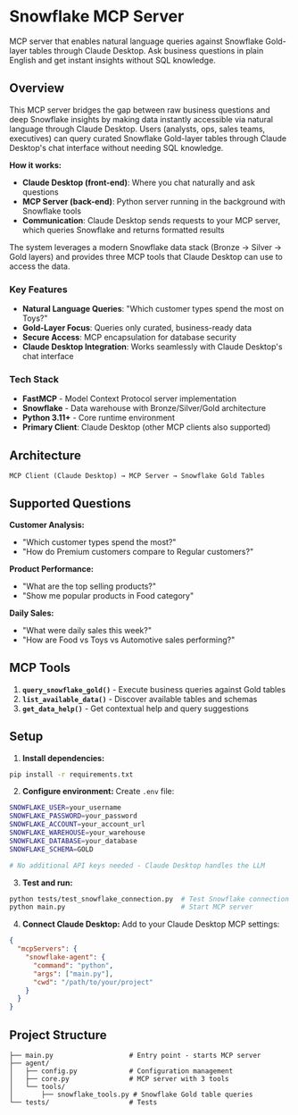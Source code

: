 # Snowflake MCP Server

MCP server that enables natural language queries against Snowflake Gold-layer tables through Claude Desktop. Ask business questions in plain English and get instant insights without SQL knowledge.

## Overview

This MCP server bridges the gap between raw business questions and deep Snowflake insights by making data instantly accessible via natural language through Claude Desktop. Users (analysts, ops, sales teams, executives) can query curated Snowflake Gold-layer tables through Claude Desktop's chat interface without needing SQL knowledge.

**How it works:**
- **Claude Desktop (front-end)**: Where you chat naturally and ask questions
- **MCP Server (back-end)**: Python server running in the background with Snowflake tools  
- **Communication**: Claude Desktop sends requests to your MCP server, which queries Snowflake and returns formatted results

The system leverages a modern Snowflake data stack (Bronze → Silver → Gold layers) and provides three MCP tools that Claude Desktop can use to access the data.

### Key Features
- **Natural Language Queries**: "Which customer types spend the most on Toys?"
- **Gold-Layer Focus**: Queries only curated, business-ready data
- **Secure Access**: MCP encapsulation for database security
- **Claude Desktop Integration**: Works seamlessly with Claude Desktop's chat interface

### Tech Stack
- **FastMCP** - Model Context Protocol server implementation
- **Snowflake** - Data warehouse with Bronze/Silver/Gold architecture
- **Python 3.11+** - Core runtime environment
- **Primary Client**: Claude Desktop (other MCP clients also supported)

## Architecture
```
MCP Client (Claude Desktop) → MCP Server → Snowflake Gold Tables
```

## Supported Questions

**Customer Analysis:**
- "Which customer types spend the most?"
- "How do Premium customers compare to Regular customers?"

**Product Performance:**
- "What are the top selling products?"
- "Show me popular products in Food category"

**Daily Sales:**
- "What were daily sales this week?"
- "How are Food vs Toys vs Automotive sales performing?"

## MCP Tools

1. **`query_snowflake_gold()`** - Execute business queries against Gold tables
2. **`list_available_data()`** - Discover available tables and schemas  
3. **`get_data_help()`** - Get contextual help and query suggestions

## Setup

1. **Install dependencies:**
```bash
pip install -r requirements.txt
```

2. **Configure environment:**
Create `.env` file:
```bash
SNOWFLAKE_USER=your_username
SNOWFLAKE_PASSWORD=your_password
SNOWFLAKE_ACCOUNT=your_account_url
SNOWFLAKE_WAREHOUSE=your_warehouse
SNOWFLAKE_DATABASE=your_database
SNOWFLAKE_SCHEMA=GOLD

# No additional API keys needed - Claude Desktop handles the LLM
```

3. **Test and run:**
```bash
python tests/test_snowflake_connection.py  # Test Snowflake connection
python main.py                             # Start MCP server
```

4. **Connect Claude Desktop:**
Add to your Claude Desktop MCP settings:
```json
{
  "mcpServers": {
    "snowflake-agent": {
      "command": "python",
      "args": ["main.py"],
      "cwd": "/path/to/your/project"
    }
  }
}
```

## Project Structure
```
├── main.py                   # Entry point - starts MCP server
├── agent/
│   ├── config.py             # Configuration management
│   ├── core.py               # MCP server with 3 tools
│   └── tools/
│       ├── snowflake_tools.py # Snowflake Gold table queries
└── tests/                    # Tests
```
